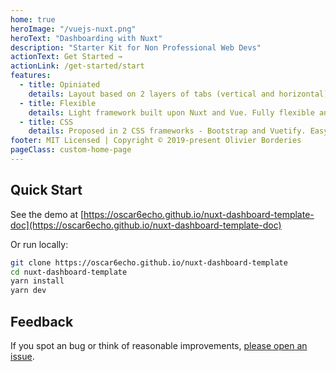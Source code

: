 ```yaml
---
home: true
heroImage: "/vuejs-nuxt.png"
heroText: "Dashboarding with Nuxt"
description: "Starter Kit for Non Professional Web Devs"
actionText: Get Started →
actionLink: /get-started/start
features:
  - title: Opiniated
    details: Layout based on 2 layers of tabs (vertical and horizontal), a header and a footer. App state stored in url. A convenient guide for non-specialists.
  - title: Flexible
    details: Light framework built upon Nuxt and Vue. Fully flexible and extensible. Contains many example components. A starter kit for advanced users.
  - title: CSS
    details: Proposed in 2 CSS frameworks - Bootstrap and Vuetify. Easy to add another.
footer: MIT Licensed | Copyright © 2019-present Olivier Borderies
pageClass: custom-home-page
---
```


## Quick Start

See the demo at [https://oscar6echo.github.io/nuxt-dashboard-template-doc](https://oscar6echo.github.io/nuxt-dashboard-template-doc)

Or run locally:

```bash
git clone https://oscar6echo.github.io/nuxt-dashboard-template
cd nuxt-dashboard-template
yarn install
yarn dev
```

## Feedback

If you spot an bug or think of reasonable improvements, [please open an issue](https://github.com/oscar6echo/nuxt-dashboard-template/issues).
